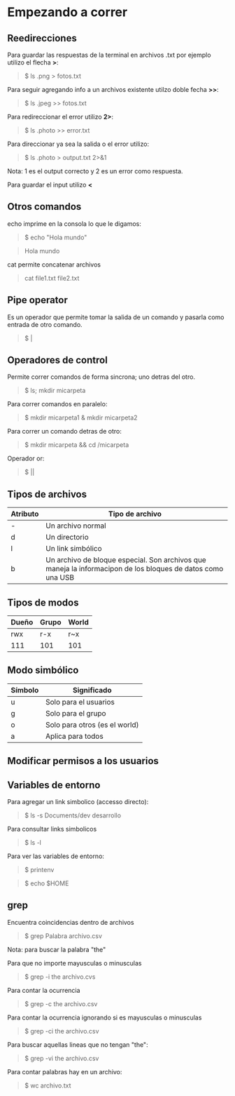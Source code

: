 # Empezando a correr

## Reedirecciones

Para guardar las respuestas de la terminal en archivos .txt por ejemplo utilizo el flecha <b>></b>:
>$ ls .png > fotos.txt

Para seguir agregando info a un archivos existente utilzo doble fecha <b>>></b>:
>$ ls .jpeg >> fotos.txt

Para redireccionar el error utilizo <b>2></b>:
>$ ls .photo >> error.txt

Para direccionar ya sea la salida o el error utilizo:
>$ ls .photo > output.txt 2>&1

Nota: 1 es el output correcto y 2 es un error como respuesta.

Para guardar el input utilizo <b><</b>

## Otros comandos

echo imprime en la consola lo que le digamos:
>$ echo "Hola mundo"

>Hola mundo

cat permite concatenar archivos
>cat file1.txt file2.txt

## Pipe operator
Es un operador que permite tomar la salida de un comando y pasarla como entrada de otro comando. 

>$ |


## Operadores de control
Permite correr comandos de forma sincrona; uno detras del otro.
>$ ls; mkdir micarpeta

Para correr comandos en paralelo:
>$ mkdir micarpeta1 & mkdir micarpeta2

Para correr un comando detras de otro:
>$ mkdir micarpeta && cd /micarpeta

Operador or:
>$ ||


## Tipos de archivos

| Atributo | Tipo de archivo |
|----------|-----------------|
|-         |Un archivo normal|
|d         |Un directorio    |
|l         |Un link simbólico|
|b         |Un archivo de bloque especial. Son archivos que maneja la informacipon de los bloques de datos como una USB|

## Tipos de modos

|Dueño  |Grupo  |World  |
|-------|-------|-------|
|rwx    |r-x    |r~x    |
|111    |101    |101    |

## Modo simbólico

|Símbolo    |Significado    |
|-----------|---------------|
|u          |Solo para el usuarios  |
|g          |Solo para el grupo     |
|o          |Solo para otros (es el world)|
|a          |Aplica para todos      |


## Modificar permisos a los usuarios



## Variables de entorno
Para agregar un link simbolico (accesso directo):
>$ ls -s Documents/dev desarrollo

Para consultar links simbolicos
>$ ls -l

Para ver las variables de entorno:
>$ printenv


>$ echo $HOME


## grep
Encuentra coincidencias dentro de archivos

>$ grep Palabra archivo.csv


Nota: para buscar la palabra "the"

Para que no importe mayusculas o minusculas
>$ grep -i the archivo.cvs

Para contar la ocurrencia
>$ grep -c the archivo.csv

Para contar la ocurrencia ignorando si es mayusculas o minusculas
>$ grep -ci the archivo.csv

Para buscar aquellas lineas que no tengan "the":
>$ grep -vi the archivo.csv

Para contar palabras hay en un archivo:
>$ wc archivo.txt
























